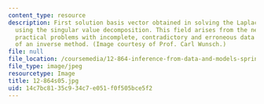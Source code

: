 ```yaml
---
content_type: resource
description: First solution basis vector obtained in solving the Laplace equation
  using the singular value decomposition. This field arises from the need to solve
  practical problems with incomplete, contradictory and erroneous data and is an example
  of an inverse method. (Image courtesy of Prof. Carl Wunsch.)
file: null
file_location: /coursemedia/12-864-inference-from-data-and-models-spring-2005/14c7bc8135c934c7e051f0f505bce5f2_12-864s05.jpg
file_type: image/jpeg
resourcetype: Image
title: 12-864s05.jpg
uid: 14c7bc81-35c9-34c7-e051-f0f505bce5f2
---
```

